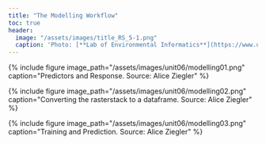 ```yaml
---
title: "The Modelling Workflow"
toc: true
header:
  image: "/assets/images/title_RS_5-1.png"
  caption: 'Photo: [**Lab of Environmental Informatics**](https://www.uni-marburg.de/en/fb19/disciplines/physisch/environmentalinformatics){:target="_blank"}'
--- 
```


{% include figure image_path="/assets/images/unit06/modelling01.png" caption="Predictors and Response. Source: Alice Ziegler" %}


{% include figure image_path="/assets/images/unit06/modelling02.png" caption="Converting the rasterstack to a dataframe. Source: Alice Ziegler" %}


{% include figure image_path="/assets/images/unit06/modelling03.png" caption="Training and Prediction. Source: Alice Ziegler" %}



